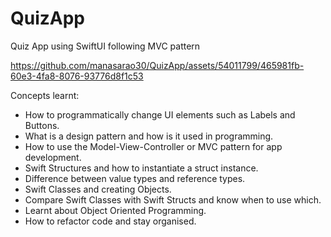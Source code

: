 # QuizApp
Quiz App using SwiftUI following MVC pattern



https://github.com/manasarao30/QuizApp/assets/54011799/465981fb-60e3-4fa8-8076-93776d8f1c53


Concepts learnt:
- How to programmatically change UI elements such as Labels and Buttons.
- What is a design pattern and how is it used in programming.
- How to use the Model-View-Controller or MVC pattern for app development.
- Swift Structures and how to instantiate a struct instance.
- Difference between value types and reference types.
- Swift Classes and creating Objects.
- Compare Swift Classes with Swift Structs and know when to use which.
- Learnt about Object Oriented Programming.
- How to refactor code and stay organised.
